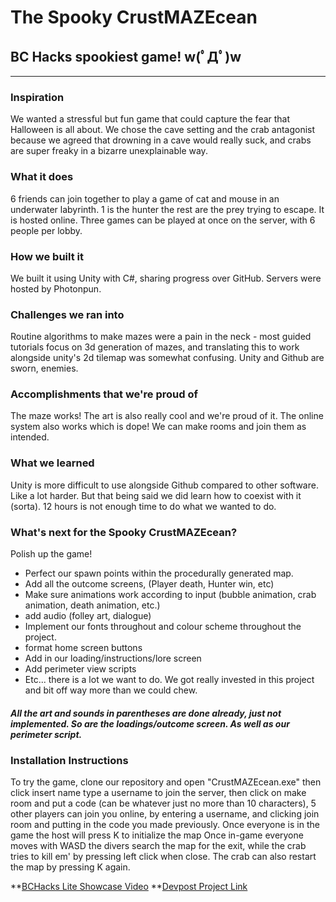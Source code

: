 # The Spooky CrustMAZEcean
## BC Hacks spookiest game! w(ﾟДﾟ)w

***

### Inspiration
We wanted a stressful but fun game that could capture the fear that Halloween is all about. We chose the cave setting and the crab antagonist because we agreed that drowning in a cave would really suck, and crabs are super freaky in a bizarre unexplainable way.

### What it does
6 friends can join together to play a game of cat and mouse in an underwater labyrinth. 1 is the hunter the rest are the prey trying to escape. It is hosted online. Three games can be played at once on the server, with 6 people per lobby.

### How we built it
We built it using Unity with C#, sharing progress over GitHub. Servers were hosted by Photonpun.

### Challenges we ran into
Routine algorithms to make mazes were a pain in the neck - most guided tutorials focus on 3d generation of mazes, and translating this to work alongside unity's 2d tilemap was somewhat confusing. Unity and Github are sworn, enemies.

### Accomplishments that we're proud of
The maze works! The art is also really cool and we're proud of it. The online system also works which is dope! We can make rooms and join them as intended.

### What we learned
Unity is more difficult to use alongside Github compared to other software. Like a lot harder. But that being said we did learn how to coexist with it (sorta). 12 hours is not enough time to do what we wanted to do.

### What's next for the Spooky CrustMAZEcean?
Polish up the game!

- Perfect our spawn points within the procedurally generated map.
- Add all the outcome screens, (Player death, Hunter win, etc)
- Make sure animations work according to input (bubble animation, crab animation, death animation, etc.)
- add audio (folley art, dialogue)
- Implement our fonts throughout and colour scheme throughout the project.
- format home screen buttons
- Add in our loading/instructions/lore screen
- Add perimeter view scripts
- Etc... there is a lot we want to do. We got really invested in this project and bit off way more than we could chew.

##### All the art and sounds in parentheses are done already, just not implemented. So are the loadings/outcome screen. As well as our perimeter script.

### Installation Instructions
To try the game, clone our repository and open "CrustMAZEcean.exe" then click insert name type a username to join the server, then click on make room and put a code (can be whatever just no more than 10 characters), 5 other players can join you online, by entering a username, and clicking join room and putting in the code you made previously. Once everyone is in the game the host will press K to initialize the map
Once in-game everyone moves with WASD the divers search the map for the exit, while the crab tries to kill em' by pressing left click when close. The crab can also restart the map by pressing K again.

**[BCHacks Lite Showcase Video](https://youtu.be/J4-2irPT1ps)
**[Devpost Project Link](https://devpost.com/software/the-spooky-crustmazecean)
